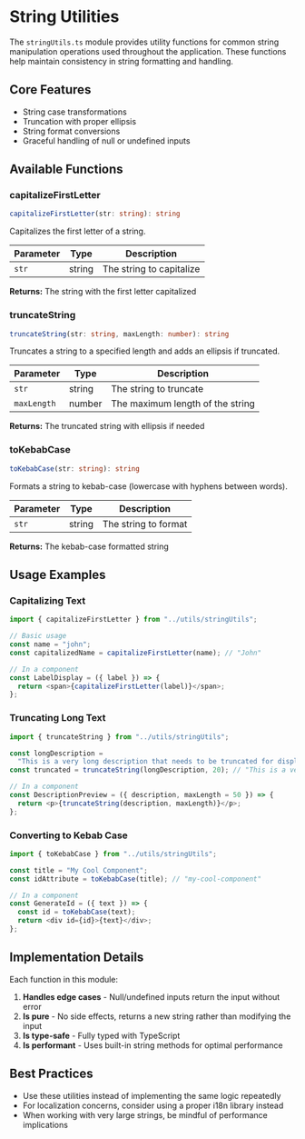 # String Utilities

The `stringUtils.ts` module provides utility functions for common string manipulation operations used throughout the application. These functions help maintain consistency in string formatting and handling.

## Core Features

- String case transformations
- Truncation with proper ellipsis
- String format conversions
- Graceful handling of null or undefined inputs

## Available Functions

### capitalizeFirstLetter

```typescript
capitalizeFirstLetter(str: string): string
```

Capitalizes the first letter of a string.

| Parameter | Type   | Description              |
| --------- | ------ | ------------------------ |
| `str`     | string | The string to capitalize |

**Returns:** The string with the first letter capitalized

### truncateString

```typescript
truncateString(str: string, maxLength: number): string
```

Truncates a string to a specified length and adds an ellipsis if truncated.

| Parameter   | Type   | Description                      |
| ----------- | ------ | -------------------------------- |
| `str`       | string | The string to truncate           |
| `maxLength` | number | The maximum length of the string |

**Returns:** The truncated string with ellipsis if needed

### toKebabCase

```typescript
toKebabCase(str: string): string
```

Formats a string to kebab-case (lowercase with hyphens between words).

| Parameter | Type   | Description          |
| --------- | ------ | -------------------- |
| `str`     | string | The string to format |

**Returns:** The kebab-case formatted string

## Usage Examples

### Capitalizing Text

```typescript
import { capitalizeFirstLetter } from "../utils/stringUtils";

// Basic usage
const name = "john";
const capitalizedName = capitalizeFirstLetter(name); // "John"

// In a component
const LabelDisplay = ({ label }) => {
  return <span>{capitalizeFirstLetter(label)}</span>;
};
```

### Truncating Long Text

```typescript
import { truncateString } from "../utils/stringUtils";

const longDescription =
  "This is a very long description that needs to be truncated for display purposes.";
const truncated = truncateString(longDescription, 20); // "This is a very long..."

// In a component
const DescriptionPreview = ({ description, maxLength = 50 }) => {
  return <p>{truncateString(description, maxLength)}</p>;
};
```

### Converting to Kebab Case

```typescript
import { toKebabCase } from "../utils/stringUtils";

const title = "My Cool Component";
const idAttribute = toKebabCase(title); // "my-cool-component"

// In a component
const GenerateId = ({ text }) => {
  const id = toKebabCase(text);
  return <div id={id}>{text}</div>;
};
```

## Implementation Details

Each function in this module:

1. **Handles edge cases** - Null/undefined inputs return the input without error
2. **Is pure** - No side effects, returns a new string rather than modifying the input
3. **Is type-safe** - Fully typed with TypeScript
4. **Is performant** - Uses built-in string methods for optimal performance

## Best Practices

- Use these utilities instead of implementing the same logic repeatedly
- For localization concerns, consider using a proper i18n library instead
- When working with very large strings, be mindful of performance implications
